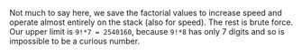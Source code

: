 Not much to say here, we save the factorial values to increase speed and operate almost entirely on the stack (also for speed).
The rest is brute force. Our upper limit is `9!*7 = 2540160`, because `9!*8` has only 7 digits and so is impossible to be a curious number.